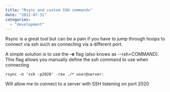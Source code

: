 ```yaml
---
title: "Rsync and custom SSH commands"
date: "2012-07-31"
categories: 
  - "development"
---
```


Rsync is a great tool but can be a pain if you have to jump through hoops to connect via ssh such as connecting via a different port.

A simple solution is to use the **\-e** flag (also knows as --rsh=COMMAND). This flag allows you manually define the ssh command to use when connecting

```
rsync -e 'ssh -p2020' -rav ./* user@server:
```

Will allow me to connect to a server with SSH listening on port 2020
